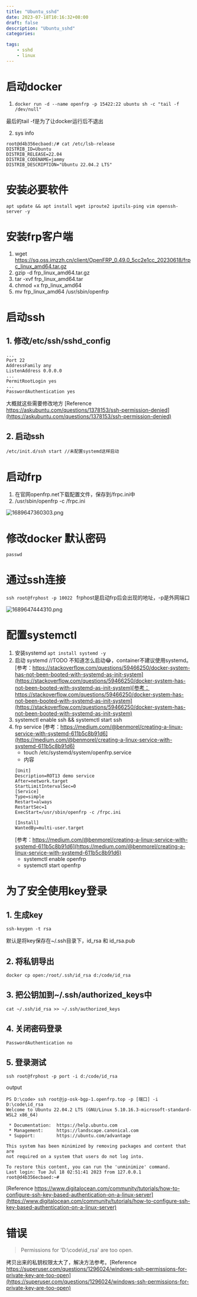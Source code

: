 ```yaml
---
title: "Ubuntu_sshd"
date: 2023-07-18T10:16:32+08:00
draft: false
description: "Ubuntu_sshd"
categories:

tags:
    - sshd
    - linux
---
```

# 启动docker
1. `docker run -d --name openfrp -p 15422:22 ubuntu sh -c "tail -f /dev/null"`

最后的tail -f是为了让docker运行后不退出

2. sys info
```shell
root@d4b356ecbaed:/# cat /etc/lsb-release
DISTRIB_ID=Ubuntu
DISTRIB_RELEASE=22.04
DISTRIB_CODENAME=jammy
DISTRIB_DESCRIPTION="Ubuntu 22.04.2 LTS"
```
# 安装必要软件
```shell
apt update && apt install wget iproute2 iputils-ping vim openssh-server -y
```
# 安装frp客户端
1. wget https://sq.oss.imzzh.cn/client/OpenFRP_0.49.0_5cc2e1cc_20230618/frpc_linux_amd64.tar.gz
2. gzip -d frp_linux_amd64.tar.gz
3. tar -xvf frp_linux_amd64.tar
4. chmod +x frp_linux_amd64
5. mv frp_linux_amd64 /usr/sbin/openfrp
# 启动ssh
## 1. 修改/etc/ssh/sshd_config
```shell
...
Port 22
AddressFamily any
ListenAddress 0.0.0.0
...
PermitRootLogin yes
...
PasswordAuthentication yes
```
大概就这些需要修改地方 [Reference https://askubuntu.com/questions/1378153/ssh-permission-denied](https://askubuntu.com/questions/1378153/ssh-permission-denied)

## 2. 启动ssh
`/etc/init.d/ssh start //未配置systemd这样启动`
# 启动frp
1. 在官网openfrp.net下载配置文件，保存到/frpc.ini中
2. /usr/sbin/openfrp -c /frpc.ini

![1689647360303.png](./post/ubuntu_sshd/1689647360303.png)
# 修改docker 默认密码
```shell
passwd
```
# 通过ssh连接
`ssh root@frphost -p 10022 `
frphost是启动frp后会出现的地址，-p是外网端口

![1689647444310.png](./post/ubuntu_sshd/1689647444310.png)

# 配置systemctl
1. 安装systemd `apt install systemd -y`
2. 启动 systemd //TODO 不知道怎么启动😂，container不建议使用systemd。[参考：https://stackoverflow.com/questions/59466250/docker-system-has-not-been-booted-with-systemd-as-init-system](https://stackoverflow.com/questions/59466250/docker-system-has-not-been-booted-with-systemd-as-init-system)[参考：https://stackoverflow.com/questions/59466250/docker-system-has-not-been-booted-with-systemd-as-init-system](https://stackoverflow.com/questions/59466250/docker-system-has-not-been-booted-with-systemd-as-init-system)
3. systemctl enable ssh && systemctl start ssh
4. frp service [参考：https://medium.com/@benmorel/creating-a-linux-service-with-systemd-611b5c8b91d6](https://medium.com/@benmorel/creating-a-linux-service-with-systemd-611b5c8b91d6)
    * touch /etc/systemd/system/openfrp.service
    * 内容
    ```shell
    [Unit]
    Description=ROT13 demo service
    After=network.target
    StartLimitIntervalSec=0
    [Service]
    Type=simple
    Restart=always
    RestartSec=1
    ExecStart=/usr/sbin/openfrp -c /frpc.ini

    [Install]
    WantedBy=multi-user.target
    ```
    [参考：https://medium.com/@benmorel/creating-a-linux-service-with-systemd-611b5c8b91d6](https://medium.com/@benmorel/creating-a-linux-service-with-systemd-611b5c8b91d6)
    * systemctl enable openfrp
    * systemctl start openfrp
# 为了安全使用key登录
## 1. 生成key
```shell
ssh-keygen -t rsa
```
默认是将key保存在~/.ssh目录下，id_rsa 和 id_rsa.pub
## 2. 将私钥导出
```shell
docker cp open:/root/.ssh/id_rsa d:/code/id_rsa
```
## 3. 把公钥加到~/.ssh/authorized_keys中
```shell
cat ~/.ssh/id_rsa >> ~/.ssh/authorized_keys
```
## 4. 关闭密码登录
```shell
PasswordAuthentication no
```
## 5. 登录测试
```shell
ssh root@frphost -p port -i d:/code/id_rsa
```
output
```shell
PS D:\code> ssh root@jp-osk-bgp-1.openfrp.top -p [端口] -i D:\code\id_rsa
Welcome to Ubuntu 22.04.2 LTS (GNU/Linux 5.10.16.3-microsoft-standard-WSL2 x86_64)

 * Documentation:  https://help.ubuntu.com
 * Management:     https://landscape.canonical.com
 * Support:        https://ubuntu.com/advantage

This system has been minimized by removing packages and content that are
not required on a system that users do not log into.

To restore this content, you can run the 'unminimize' command.
Last login: Tue Jul 18 02:51:41 2023 from 127.0.0.1
root@d4b356ecbaed:~#
```
[Reference https://www.digitalocean.com/community/tutorials/how-to-configure-ssh-key-based-authentication-on-a-linux-server](https://www.digitalocean.com/community/tutorials/how-to-configure-ssh-key-based-authentication-on-a-linux-server)
# 错误
> Permissions for 'D:\\code\\id_rsa' are too open.

拷贝出来的私钥权限太大了，解决方法参考。[Reference https://superuser.com/questions/1296024/windows-ssh-permissions-for-private-key-are-too-open](https://superuser.com/questions/1296024/windows-ssh-permissions-for-private-key-are-too-open)

